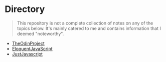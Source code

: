 # Directory
> This repository is not a complete collection of notes on any of the topics below. It's mainly catered to me and contains information that I deemed "noteworthy".
* [TheOdinProject](./topics/TheOdinProject/directory.md)
* [EloquentJavaScript](./topics/EloquentJavaScript/directory.md)
* [JustJavascript](./topics/JustJavscript/directory.md)

